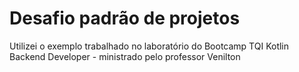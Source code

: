 # Desafio padrão de projetos
Utilizei o exemplo trabalhado no laboratório do Bootcamp TQI Kotlin Backend Developer - ministrado pelo professor Venilton
